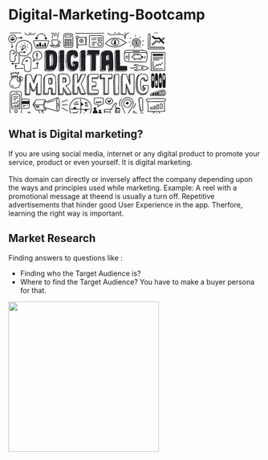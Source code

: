# Digital-Marketing-Bootcamp
<img src="https://github.com/NishitaErvantikar9/Digital-Marketing-Bootcamp/blob/main/RESOURCES/Images/images.jpg" align= "center">

## What is Digital marketing?

If you are using social media, internet or any digital product to promote your service, product or even yourself. It is digital marketing.
<br><br>
This domain can directly or inversely affect the company depending upon the ways and principles used while marketing. 
Example: A reel with a promotional message at theend is usually a turn off. Repetitive advertisements that hinder good User Experience in the app.
Therfore, learning the right way is important.

## Market Research
Finding answers to questions like :

- Finding who the Target Audience is?
- Where to find the Target Audience?
You have to make a buyer persona for that.

<img src="https://user-images.githubusercontent.com/120945994/220836395-89aa3b2d-538b-43c4-9a4b-d44daa7af619.png" height="300px" width="300px">
    

